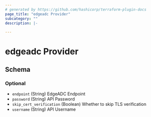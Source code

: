 ```yaml
---
# generated by https://github.com/hashicorp/terraform-plugin-docs
page_title: "edgeadc Provider"
subcategory: ""
description: |-
  
---
```


# edgeadc Provider





<!-- schema generated by tfplugindocs -->
## Schema

### Optional

- `endpoint` (String) EdgeADC Endpoint
- `password` (String) API Password
- `skip_cert_verification` (Boolean) Whether to skip TLS verification
- `username` (String) API Username
